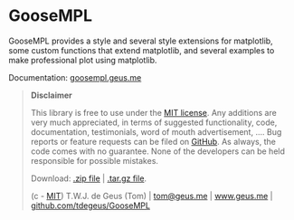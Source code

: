 
# GooseMPL

GooseMPL provides a style and several style extensions for matplotlib, some custom functions that extend matplotlib, and several examples to make professional plot using matplotlib. 

Documentation: [goosempl.geus.me](http://goosempl.geus.me)

>   **Disclaimer**
>   
>   This library is free to use under the [MIT license](https://github.com/tdegeus/GooseMPL/blob/master/LICENSE). Any additions are very much appreciated, in terms of suggested functionality, code, documentation, testimonials, word of mouth advertisement, .... Bug reports or feature requests can be filed on [GitHub](https://github.com/tdegeus/GooseMPL). As always, the code comes with no guarantee. None of the developers can be held responsible for possible mistakes.
>   
>   Download: [.zip file](https://github.com/tdegeus/GooseMPL/zipball/master) | [.tar.gz file](https://github.com/tdegeus/GooseMPL/tarball/master).
>   
>   (c - [MIT](https://github.com/tdegeus/GooseMPL/blob/master/LICENSE)) T.W.J. de Geus (Tom) | tom@geus.me | www.geus.me | [github.com/tdegeus/GooseMPL](https://github.com/tdegeus/GooseMPL)
